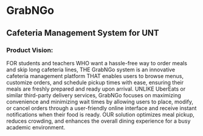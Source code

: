 # GrabNGo
## Cafeteria Management System for UNT 

### Product Vision:
FOR students and teachers WHO want a hassle-free way to order meals and skip long cafeteria lines, THE GrabNGo system is an innovative cafeteria management platform THAT enables users to browse menus, customize orders, and schedule pickup times with ease, ensuring their meals are freshly prepared and ready upon arrival. UNLIKE UberEats or similar third-party delivery services, GrabNGo focuses on maximizing convenience and minimizing wait times by allowing users to place, modify, or cancel orders through a user-friendly online interface and receive instant notifications when their food is ready. OUR solution optimizes meal pickup, reduces crowding, and enhances the overall dining experience for a busy academic environment.
